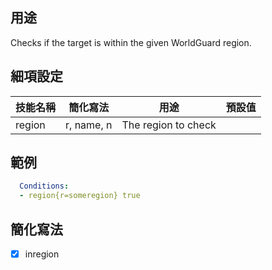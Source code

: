 ## 用途
Checks if the target is within the given WorldGuard region.


## 細項設定

| 技能名稱 | 簡化寫法| 用途 | 預設值 |
|-----------|-----------|----------------------------------------------------------------------|---------|
| region| r, name, n| The region to check | |


## 範例
```yaml
  Conditions:
  - region{r=someregion} true
```


## 簡化寫法
- [x] inregion